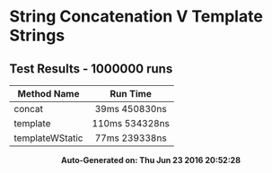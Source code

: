 # String Concatenation V Template Strings
## Test Results - 1000000 runs
Method Name | Run Time 
----------- | :------: 
concat | 39ms 450830ns
template | 110ms 534328ns
templateWStatic | 77ms 239338ns

<p align='center'><b>Auto-Generated on: Thu Jun 23 2016 20:52:28</b></p>